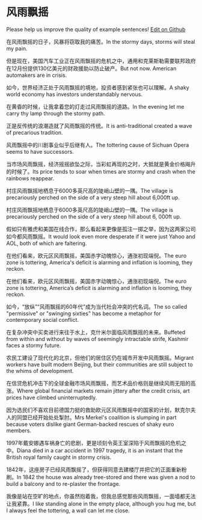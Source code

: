 # 风雨飘摇

Please help us improve the quality of example sentences! [Edit on Github](https://github.com/jiyushe/jiyu-example-sentence-source/blob/main/chinese/fengyupiaoyao.md)

<p><span class="chinese">在风雨飘摇的日子，风暴将窃取我的痛苦。</span><span class="english">In the stormy days, storms will steal my pain.</span></p>

<p><span class="chinese">但是现在，美国汽车工业正在风雨飘摇的危机之中，通用和克莱斯勒需要联邦政府在12月份提供130亿美元的财政援助以防止破产。</span><span class="english">But not now. American automakers are in crisis.</span></p>

<p><span class="chinese">如今，世界经济正处于风雨飘摇的境地，投资者感到紧张也可以理解。</span><span class="english">A shaky world economy has investors understandably nervous.</span></p>

<p><span class="chinese">在黄昏的时候，让我拿着您的灯走过风雨飘摇的道路。</span><span class="english">In the evening let me carry thy lamp through the stormy path.</span></p>

<p><span class="chinese">正是反传统的浪潮造就了风雨飘摇的传统。</span><span class="english">It is anti-traditional created a wave of precarious tradition.</span></p>

<p><span class="chinese">风雨飘摇中的川剧事业似乎后继有人。</span><span class="english">The tottering cause of Sichuan Opera seems to have successors.</span></p>

<p><span class="chinese">当市场风雨飘摇，经济摇摇欲坠之际，当彩虹再现的之时，大抵就是黄金价格飚升的时候了。</span><span class="english">Its price tends to soar when times are stormy and crash when the rainbows reappear.</span></p>

<p><span class="chinese">村庄风雨飘摇地栖息于6000多英尺高的陡峭山壁的一隅。</span><span class="english">The village is precariously perched on the side of a very steep hill about 6,000ft up.</span></p>

<p><span class="chinese">村庄风雨飘摇地栖息于6000多英尺高的陡峭山壁的一隅。</span><span class="english">The village is precariously perched on the side of a very steep hill about 6, 000ft up.</span></p>

<p><span class="chinese">假如只有雅虎和美国在线合作，那么看起来更像是孤注一掷之举，因为这两家公司如今都风雨飘摇。</span><span class="english">It would look even more desperate if it were just Yahoo and AOL, both of which are faltering.</span></p>

<p><span class="chinese">在他们看来，欧元区风雨飘摇，美国赤字动魄惊心，通涨初现端倪。</span><span class="english">The euro zone is tottering, America's deficit is alarming and inflation is looming, they reckon.</span></p>

<p><span class="chinese">在他们看来，欧元区风雨飘摇，美国赤字动魄惊心，通涨初现端倪。</span><span class="english">The euro zone is tottering, America’s deficit is alarming and inflation is looming, they reckon.</span></p>

<p><span class="chinese">如今，“放纵”“风雨飘摇的60年代”成为当代社会冲突的代名词。</span><span class="english">The so called "permissive" or "swinging sixties" has become a metaphor for contemporary social conflict.</span></p>

<p><span class="chinese">在复杂冲突中买卖进行来往于水上，克什米尔面临风雨飘摇的未来。</span><span class="english">Buffeted from within and without by waves of seemingly intractable strife, Kashmir faces a stormy future.</span></p>

<p><span class="chinese">农民工建设了现代化的北京，但他们的居住区仍在城市开发中风雨飘摇。</span><span class="english">Migrant workers have built modern Beijing, but their communities are still subject to the whims of development.</span></p>

<p><span class="chinese">在信贷危机冲击下的全球金融市场风雨飘摇，而艺术品价格则是继续风雨无阻的高涨。</span><span class="english">Where global financial markets remain jittery after the credit crisis, art prices have climbed uninterruptedly.</span></p>

<p><span class="chinese">因为选民们不喜欢目前德国力挺的救助欧元区风雨飘摇中的国家的计划，默克尔夫人的同盟已经开始处处掣肘。</span><span class="english">Mrs Merkel's coalition is slumping in part because voters dislike giant German-backed rescues of shaky euro members.</span></p>

<p><span class="chinese">1997年戴安娜遇车祸身亡的悲剧，更是顷刻令英王室深陷于风雨飘摇的危机之中。</span><span class="english">Diana died in a car accident in 1997 tragedy, it is an instant that the British royal family caught in stormy crisis.</span></p>

<p><span class="chinese">1842年，这座房子已经风雨飘摇了，但获得同意去建楼厅并把它的正面重新粉刷。</span><span class="english">In 1842 the house was already tree-stored and there was given a nod to build a balcony and to re-plaster the frontage.</span></p>

<p><span class="chinese">我像是站在空旷的地点，你虽然抱着我，但我总感觉那些风雨飘摇，一面墙都无法让我紧靠。</span><span class="english">I like standing alone in the empty place, although you hug me, but I always feel the tottering, a wall can let me close.</span></p>

